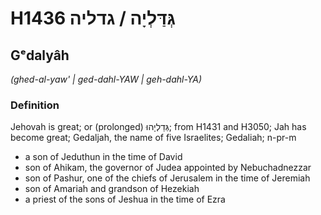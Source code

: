 # H1436 גְּדַּלְיָה / גדליה

## Gᵉdalyâh

_(ghed-al-yaw' | ɡed-dahl-YAW | ɡeh-dahl-YA)_

### Definition

Jehovah is great; or (prolonged) גְּדַלְיָהוּ; from H1431 and H3050; Jah has become great; Gedaljah, the name of five Israelites; Gedaliah; n-pr-m

- a son of Jeduthun in the time of David
- son of Ahikam, the governor of Judea appointed by Nebuchadnezzar
- son of Pashur, one of the chiefs of Jerusalem in the time of Jeremiah
- son of Amariah and grandson of Hezekiah
- a priest of the sons of Jeshua in the time of Ezra
